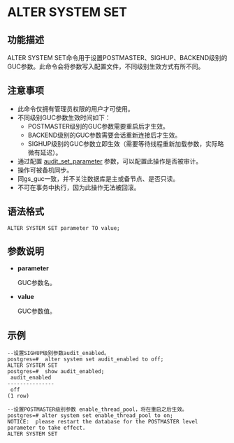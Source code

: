 # ALTER SYSTEM SET<a name="ZH-CN_TOPIC_0264275808"></a>

## 功能描述<a name="zh-cn_topic_0237122075_zh-cn_topic_0059778605_s40bbf40e12d1487aaca3ddd1b9bb55e0"></a>

ALTER SYSTEM SET命令用于设置POSTMASTER、SIGHUP、BACKEND级别的GUC参数。此命令会将参数写入配置文件，不同级别生效方式有所不同。

## 注意事项<a name="zh-cn_topic_0237122075_zh-cn_topic_0059778605_s16279beb536e4281b8403ab11195cb3a"></a>

-   此命令仅拥有管理员权限的用户才可使用。
-   不同级别GUC参数生效时间如下：
    -   POSTMASTER级别的GUC参数需要重启后才生效。
    -   BACKEND级别的GUC参数需要会话重新连接后才生效。
    -   SIGHUP级别的GUC参数立即生效（需要等待线程重新加载参数，实际略微有延迟）。
-   通过配置  [audit\_set\_parameter](操作审计.md#zh-cn_topic_0283136929_zh-cn_topic_0237124747_zh-cn_topic_0059777487_sc59738d0efe94f909306fde1f3d04f1e)  参数，可以配置此操作是否被审计。
-   操作可被备机同步。
-   同gs\_guc一致，并不关注数据库是主或备节点、是否只读。
-   不可在事务中执行，因为此操作无法被回滚。

## 语法格式<a name="zh-cn_topic_0237122075_zh-cn_topic_0059778605_s3b7743fa7cab42718575f7194d1112ba"></a>

```
ALTER SYSTEM SET parameter TO value;
```

## 参数说明<a name="zh-cn_topic_0237122075_zh-cn_topic_0059778605_sa834b01395fd4366a5dce7a64ad867b6"></a>

-   **parameter**

    GUC参数名。

-   **value**

    GUC参数值。


## 示例<a name="section49061716194314"></a>

```
--设置SIGHUP级别参数audit_enabled。
postgres=#  alter system set audit_enabled to off;
ALTER SYSTEM SET
postgres=#  show audit_enabled;
 audit_enabled
---------------
 off
(1 row)

--设置POSTMASTER级别参数 enable_thread_pool，将在重启之后生效。
postgres=# alter system set enable_thread_pool to on;
NOTICE:  please restart the database for the POSTMASTER level parameter to take effect.
ALTER SYSTEM SET
```

